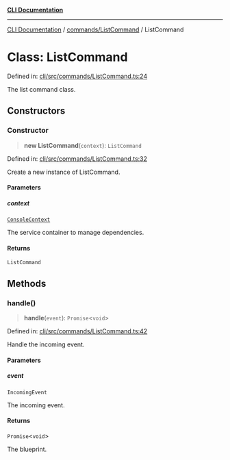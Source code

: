 [**CLI Documentation**](../../../README.md)

***

[CLI Documentation](../../../README.md) / [commands/ListCommand](../README.md) / ListCommand

# Class: ListCommand

Defined in: [cli/src/commands/ListCommand.ts:24](https://github.com/stonemjs/cli/blob/ae332002b2560de84ae3a35accc1d91282bd1543/src/commands/ListCommand.ts#L24)

The list command class.

## Constructors

### Constructor

> **new ListCommand**(`context`): `ListCommand`

Defined in: [cli/src/commands/ListCommand.ts:32](https://github.com/stonemjs/cli/blob/ae332002b2560de84ae3a35accc1d91282bd1543/src/commands/ListCommand.ts#L32)

Create a new instance of ListCommand.

#### Parameters

##### context

[`ConsoleContext`](../../../declarations/interfaces/ConsoleContext.md)

The service container to manage dependencies.

#### Returns

`ListCommand`

## Methods

### handle()

> **handle**(`event`): `Promise`\<`void`\>

Defined in: [cli/src/commands/ListCommand.ts:42](https://github.com/stonemjs/cli/blob/ae332002b2560de84ae3a35accc1d91282bd1543/src/commands/ListCommand.ts#L42)

Handle the incoming event.

#### Parameters

##### event

`IncomingEvent`

The incoming event.

#### Returns

`Promise`\<`void`\>

The blueprint.
